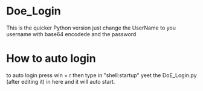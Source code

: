 # Doe_Login
This is the quicker Python version
just change the UserName to you username with base64 encodede 
and the password
# How to auto login
to auto login press win + r then type in "shell:startup" yeet the DoE_Login.py (after editing it) in here and it will auto start.

